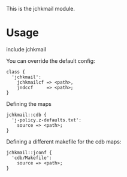 This is the jchkmail module.

Usage
=====

  include jchkmail

You can override the default config:

    class {
      'jchkmail':
        jchkmailcf => <path>,
        jndccf     => <path>;
    }

Defining the maps

    jchkmail::cdb {
      'j-policy.z-defaults.txt':
        source => <path>;
    }

Defining a different makefile for the cdb maps:

    jchkmail::jconf {
      'cdb/Makefile':
        source => <path>;
    }
